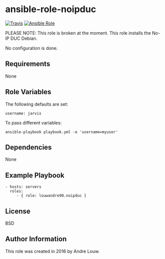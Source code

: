 ansible-role-noipduc
=========
[![Travis](https://img.shields.io/travis/louwandre90/ansible-role-noipduc.svg?style=flat-square)](https://travis-ci.org/louwandre90/ansible-role-noipduc)
[![Ansible Role](https://img.shields.io/badge/role-louwandre90.noipduc-blue.svg?style=flat-square)](https://galaxy.ansible.com/louwandre90/noipduc/)

PLEASE NOTE: This role is broken at the moment.
This role installs the No-IP DUC Debian.

No configuration is done. 

Requirements
------------

None

Role Variables
--------------

The following defaults are set:

    username: jarvis

To pass different variables:

    ansible-playbook playbook.yml -e 'username=myuser'
    
Dependencies
------------

None 

Example Playbook
----------------

    - hosts: servers
      roles:
         - { role: louwandre90.noipduc }

License
-------

BSD

Author Information
------------------

This role was created in 2016 by Andre Louw.
